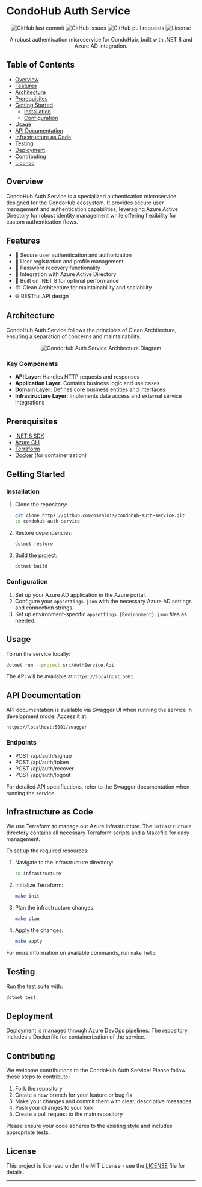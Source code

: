 # CondoHub Auth Service

<div align="center">

  ![GitHub last commit](https://img.shields.io/github/last-commit/osvalois/condohub-auth-service)
  ![GitHub issues](https://img.shields.io/github/issues/osvalois/condohub-auth-service)
  ![GitHub pull requests](https://img.shields.io/github/issues-pr/osvalois/condohub-auth-service)
  ![License](https://img.shields.io/github/license/osvalois/condohub-auth-service)

  A robust authentication microservice for CondoHub, built with .NET 8 and Azure AD integration.
</div>

## Table of Contents

- [Overview](#overview)
- [Features](#features)
- [Architecture](#architecture)
- [Prerequisites](#prerequisites)
- [Getting Started](#getting-started)
  - [Installation](#installation)
  - [Configuration](#configuration)
- [Usage](#usage)
- [API Documentation](#api-documentation)
- [Infrastructure as Code](#infrastructure-as-code)
- [Testing](#testing)
- [Deployment](#deployment)
- [Contributing](#contributing)
- [License](#license)

## Overview

CondoHub Auth Service is a specialized authentication microservice designed for the CondoHub ecosystem. It provides secure user management and authentication capabilities, leveraging Azure Active Directory for robust identity management while offering flexibility for custom authentication flows.

## Features

- 🔐 Secure user authentication and authorization
- 👤 User registration and profile management
- 🔑 Password recovery functionality
- 🔄 Integration with Azure Active Directory
- 🚀 Built on .NET 8 for optimal performance
- 🏗️ Clean Architecture for maintainability and scalability
- 🌐 RESTful API design

## Architecture

CondoHub Auth Service follows the principles of Clean Architecture, ensuring a separation of concerns and maintainability.

<div align="center">
  <img src="https://via.placeholder.com/600x400" alt="CondoHub Auth Service Architecture Diagram">
</div>

### Key Components

- **API Layer**: Handles HTTP requests and responses
- **Application Layer**: Contains business logic and use cases
- **Domain Layer**: Defines core business entities and interfaces
- **Infrastructure Layer**: Implements data access and external service integrations

## Prerequisites

- [.NET 8 SDK](https://dotnet.microsoft.com/download/dotnet/8.0)
- [Azure CLI](https://docs.microsoft.com/en-us/cli/azure/install-azure-cli)
- [Terraform](https://www.terraform.io/downloads.html)
- [Docker](https://www.docker.com/get-started) (for containerization)

## Getting Started

### Installation

1. Clone the repository:
   ```sh
   git clone https://github.com/osvalois/condohub-auth-service.git
   cd condohub-auth-service
   ```

2. Restore dependencies:
   ```sh
   dotnet restore
   ```

3. Build the project:
   ```sh
   dotnet build
   ```

### Configuration

1. Set up your Azure AD application in the Azure portal.
2. Configure your `appsettings.json` with the necessary Azure AD settings and connection strings.
3. Set up environment-specific `appsettings.{Environment}.json` files as needed.

## Usage

To run the service locally:

```sh
dotnet run --project src/AuthService.Api
```

The API will be available at `https://localhost:5001`.

## API Documentation

API documentation is available via Swagger UI when running the service in development mode. Access it at:

```
https://localhost:5001/swagger
```

### Endpoints

- POST /api/auth/signup
- POST /api/auth/token
- POST /api/auth/recover
- POST /api/auth/logout

For detailed API specifications, refer to the Swagger documentation when running the service.

## Infrastructure as Code

We use Terraform to manage our Azure infrastructure. The `infrastructure` directory contains all necessary Terraform scripts and a Makefile for easy management.

To set up the required resources:

1. Navigate to the infrastructure directory:
   ```sh
   cd infrastructure
   ```

2. Initialize Terraform:
   ```sh
   make init
   ```

3. Plan the infrastructure changes:
   ```sh
   make plan
   ```

4. Apply the changes:
   ```sh
   make apply
   ```

For more information on available commands, run `make help`.

## Testing

Run the test suite with:

```sh
dotnet test
```

## Deployment

Deployment is managed through Azure DevOps pipelines. The repository includes a Dockerfile for containerization of the service.

## Contributing

We welcome contributions to the CondoHub Auth Service! Please follow these steps to contribute:

1. Fork the repository
2. Create a new branch for your feature or bug fix
3. Make your changes and commit them with clear, descriptive messages
4. Push your changes to your fork
5. Create a pull request to the main repository

Please ensure your code adheres to the existing style and includes appropriate tests.

## License

This project is licensed under the MIT License - see the [LICENSE](LICENSE) file for details.

---